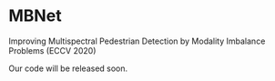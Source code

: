 # MBNet
Improving Multispectral Pedestrian Detection by Modality Imbalance Problems (ECCV 2020)

Our code will be released soon.

